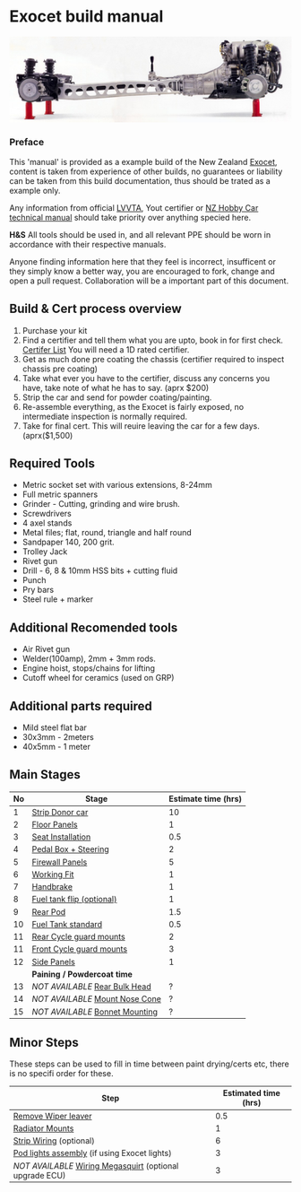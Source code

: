 Exocet build manual
===
![Rollerskate](images/Exocet-Mazda-Miata-PPF.jpg)
### Preface
This 'manual' is provided as a example build of the New Zealand [Exocet](exocet.nz), content is taken from experience of other builds, no guarantees or liability can be taken from this build documentation, thus should be trated as a example only.

Any information from official [LVVTA](http://www.lvvta.org.nz/), Yout certifier or [NZ Hobby Car technical manual](http://www.lvvta.org.nz/documents.html#hctm) should take priority over anything specied here.

**H&S** All tools should be used in, and all relevant PPE should be worn in accordance with their respective manuals.

Anyone finding information here that they feel is incorrect, insufficent or they simply know a better way, you are encouraged to fork, change and open a pull request. Collaboration will be a important part of this document.

## Build & Cert process overview
 1. Purchase your kit
 2. Find a certifier and tell them what you are upto, book in for first check. [Certifer List](http://www.lvvta.org.nz/documents/suplementary_information/CertifierList-Website.pdf) You will need a 1D rated certifier.
 3. Get as much done pre coating the chassis (certifier required to inspect chassis pre coating)
 4. Take what ever you have to the certifier, discuss any concerns you have, take note of what he has to say. (aprx $200)
 5. Strip the car and send for powder coating/painting.
 6. Re-assemble everything, as the Exocet is fairly exposed, no intermediate inspection is normally required.
 7. Take for final cert. This will reuire leaving the car for a few days. (aprx($1,500)

## Required Tools
 - Metric socket set with various extensions, 8-24mm
 - Full metric spanners
 - Grinder - Cutting, grinding and wire brush.
 - Screwdrivers
 - 4 axel stands
 - Metal files; flat, round, triangle and half round
 - Sandpaper 140, 200 grit.
 - Trolley Jack
 - Rivet gun
 - Drill - 6, 8 & 10mm HSS bits + cutting fluid
 - Punch
 - Pry bars
 - Steel rule + marker

## Additional Recomended tools
 - Air Rivet gun
 - Welder(100amp), 2mm + 3mm rods.
 - Engine hoist, stops/chains for lifting
 - Cutoff wheel for ceramics (used on GRP)

## Additional parts required 
 - Mild steel flat bar
  - 30x3mm - 2meters
  - 40x5mm - 1 meter

## Main Stages
| No | Stage | Estimate time (hrs) |
| --- | --- | --- |
| 1 | [Strip Donor car](chapters/strip-donor.md) | 10 |
| 2 | [Floor Panels](chapters/floor-panels.md) | 1 |
| 3 | [Seat Installation](chapters/seat-install.md) | 0.5 |
| 4 | [Pedal Box + Steering](chapters/pedal-box.md) | 2 |
| 5 | [Firewall Panels](chapters/firewall.md) | 5 |
| 6 | [Working Fit](chapters/working-fit.md) | 1 |
| 7 | [Handbrake](chapters/handbrake.md) | 1 |
| 8 | [Fuel tank flip (optional)](chapters/fuel-tank-b.md) | 1 |
| 9 | [Rear Pod](chapters/rear-pod.md) | 1.5 |
| 10 | [Fuel Tank standard](chapters/fuel-tank-b.md) | 0.5 |
| 11 | [Rear Cycle guard mounts](chapters/rear-cycle-guards.md) | 2 |
| 11 | [Front Cycle guard mounts](chapters/front-cycle-guards.md) | 3 |
| 12 | [Side Panels](chapters/side-panels.md) | 1 |
|  | __**Paining / Powdercoat time**__ | |
| 13 | *NOT AVAILABLE* [Rear Bulk Head](chapters/) | ? |
| 14 | *NOT AVAILABLE* [Mount Nose Cone](chapters/) | ? |
| 15 | *NOT AVAILABLE* [Bonnet Mounting](chapters/) | ? |

## Minor Steps
These steps can be used to fill in time between paint drying/certs etc, there is no specifi order for these.

| Step | Estimated time (hrs) |
| --- | --- |
| [Remove Wiper leaver](chapters/remove-wiper-leaver.md) | 0.5 |
| [Radiator Mounts](chapters/rad-mounts.md) | 1 |
| [Strip Wiring](chapters/strip-wiring.md) (optional) | 6 |
| [Pod lights assembly](chapters/pod-lights.md) (if using Exocet lights) | 3 |
| *NOT AVAILABLE* [Wiring Megasquirt](chapters/) (optional upgrade ECU) | 3 |

